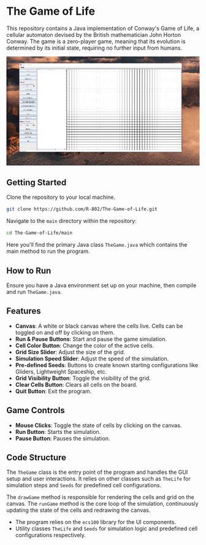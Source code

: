 # The Game of Life

This repository contains a Java implementation of Conway's Game of Life, a cellular automaton devised by the British mathematician John Horton Conway. The game is a zero-player game, meaning that its evolution is determined by its initial state, requiring no further input from humans.
<div align="center">
  <img src="resources/demo.gif" alt="Demo">
</div>

## Getting Started

Clone the repository to your local machine.

```bash
git clone https://github.com/R-802/The-Game-of-Life.git
```

Navigate to the `main` directory within the repository:

```bash
cd The-Game-of-Life/main
```

Here you'll find the primary Java class `TheGame.java` which contains the main method to run the program.

## How to Run

Ensure you have a Java environment set up on your machine, then compile and run `TheGame.java`.

## Features

- **Canvas**: A white or black canvas where the cells live. Cells can be toggled on and off by clicking on them.
- **Run & Pause Buttons**: Start and pause the game simulation.
- **Cell Color Button**: Change the color of the active cells.
- **Grid Size Slider**: Adjust the size of the grid.
- **Simulation Speed Slider**: Adjust the speed of the simulation.
- **Pre-defined Seeds**: Buttons to create known starting configurations like Gliders, Lightweight Spaceship, etc.
- **Grid Visibility Button**: Toggle the visibility of the grid.
- **Clear Cells Button**: Clears all cells on the board.
- **Quit Button**: Exit the program.

## Game Controls

- **Mouse Clicks**: Toggle the state of cells by clicking on the canvas.
- **Run Button**: Starts the simulation.
- **Pause Button**: Pauses the simulation.

## Code Structure

The `TheGame` class is the entry point of the program and handles the GUI setup and user interactions. It relies on other classes such as `TheLife` for simulation steps and `Seeds` for predefined cell configurations.

The `drawGame` method is responsible for rendering the cells and grid on the canvas. The `runGame` method is the core loop of the simulation, continuously updating the state of the cells and redrawing the canvas.

- The program relies on the `ecs100` library for the UI components.
- Utility classes `TheLife` and `Seeds` for simulation logic and predefined cell configurations respectively.
